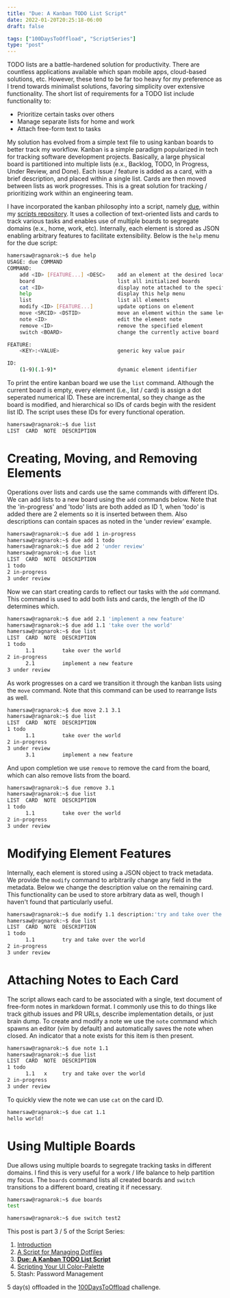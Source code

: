```yaml
---
title: "Due: A Kanban TODO List Script"
date: 2022-01-20T20:25:18-06:00
draft: false

tags: ["100DaysToOffload", "ScriptSeries"]
type: "post"
---
```


TODO lists are a battle-hardened solution for productivity. There are countless applications available which span mobile apps, cloud-based solutions, etc. However, these tend to be far too heavy for my preference as I trend towards minimalist solutions, favoring simplicity over extensive functionality. The short list of requirements for a TODO list include functionality to:
- Prioritize certain tasks over others
- Manage separate lists for home and work
- Attach free-form text to tasks

My solution has evolved from a simple text file to using kanban boards to better track my workflow. Kanban is a simple paradigm popularized in tech for tracking software development projects. Basically, a large physical board is partitioned into multiple lists (e.x., Backlog, TODO, In Progress, Under Review, and Done). Each issue / feature is added as a card, with a brief description, and placed within a single list. Cards are then moved between lists as work progresses. This is a great solution for tracking / prioritizing work within an engineering team.

I have incorporated the kanban philosophy into a script, namely [due](https://github.com/hamersaw/scripts/blob/master/due), within my [scripts repository](https://github.com/hamersaw/scripts). It uses a collection of text-oriented lists and cards to track various tasks and enables use of multiple boards to segregate domains (e.x., home, work, etc). Internally, each element is stored as JSON enabling arbitrary features to facilitate extensibility. Below is the `help` menu for the due script:

```bash
hamersaw@ragnarok:~$ due help
USAGE: due COMMAND
COMMAND:
    add <ID> [FEATURE...] <DESC>    add an element at the desired location
    board                           list all initialized boards
    cat <ID>                        display note attached to the specified element
    help                            display this help menu
    list                            list all elements
    modify <ID> [FEATURE...]        update options on element
    move <SRCID> <DSTID>            move an element within the same level
    note <ID>                       edit the element note
    remove <ID>                     remove the specified element
    switch <BOARD>                  change the currently active board

FEATURE:
    <KEY>:<VALUE>                   generic key value pair

ID:
    (1-9)(.1-9)*                    dynamic element identifier
```

To print the entire kanban board we use the `list` command. Although the current board is empty, every element (i.e., list / card) is assign a dot seperated numerical ID. These are incremental, so they change as the board is modified, and hierarchical so IDs of cards begin with the resident list ID. The script uses these IDs for every functional operation.

```bash
hamersaw@ragnarok:~$ due list
LIST  CARD  NOTE  DESCRIPTION
```

# Creating, Moving, and Removing Elements
Operations over lists and cards use the same commands with different IDs.
We can add lists to a new board using the `add` commands below. Note that the 'in-progress' and 'todo' lists are both added as ID 1, when 'todo' is added there are 2 elements so it is inserted between them. Also descriptions can contain spaces as noted in the 'under review' example.

```bash
hamersaw@ragnarok:~$ due add 1 in-progress
hamersaw@ragnarok:~$ due add 1 todo
hamersaw@ragnarok:~$ due add 2 'under review'
hamersaw@ragnarok:~$ due list
LIST  CARD  NOTE  DESCRIPTION
1 todo
2 in-progress
3 under review
```

Now we can start creating cards to reflect our tasks with the `add` command. This command is used to add both lists and cards, the length of the ID determines which.

```bash
hamersaw@ragnarok:~$ due add 2.1 'implement a new feature'
hamersaw@ragnarok:~$ due add 1.1 'take over the world'
hamersaw@ragnarok:~$ due list
LIST  CARD  NOTE  DESCRIPTION
1 todo
      1.1         take over the world
2 in-progress
      2.1         implement a new feature
3 under review
```

As work progresses on a card we transition it through the kanban lists using the `move` command. Note that this command can be used to rearrange lists as well.

```bash
hamersaw@ragnarok:~$ due move 2.1 3.1
hamersaw@ragnarok:~$ due list
LIST  CARD  NOTE  DESCRIPTION
1 todo
      1.1         take over the world
2 in-progress
3 under review
      3.1         implement a new feature
```

And upon completion we use `remove` to remove the card from the board, which can also remove lists from the board.

```bash
hamersaw@ragnarok:~$ due remove 3.1
hamersaw@ragnarok:~$ due list
LIST  CARD  NOTE  DESCRIPTION
1 todo
      1.1         take over the world
2 in-progress
3 under review
```

# Modifying Element Features
Internally, each element is stored using a JSON object to track metadata. We provide the `modify` command to arbitrarily change any field in the metadata. Below we change the description value on the remaining card. This functionality can be used to store arbitrary data as well, though I haven't found that particularly useful.

```bash
hamersaw@ragnarok:~$ due modify 1.1 description:'try and take over the world'
hamersaw@ragnarok:~$ due list
LIST  CARD  NOTE  DESCRIPTION
1 todo
      1.1         try and take over the world
2 in-progress
3 under review
```

# Attaching Notes to Each Card
The script allows each card to be associated with a single, text document of free-form notes in markdown format. I commonly use this to do things like track github issues and PR URLs, describe implementation details, or just brain dump. To create and modify a note we use the `note` command which spawns an editor (vim by default) and automatically saves the note when closed. An indicator that a note exists for this item is then present.

```bash
hamersaw@ragnarok:~$ due note 1.1
hamersaw@ragnarok:~$ due list
LIST  CARD  NOTE  DESCRIPTION
1 todo
      1.1   x     try and take over the world
2 in-progress
3 under review
```

To quickly view the note we can use `cat` on the card ID.

```bash
hamersaw@ragnarok:~$ due cat 1.1
hello world!
```

# Using Multiple Boards
Due allows using multiple boards to segregate tracking tasks in different domains. I find this is very useful for a work / life balance to help partition my focus. The `boards` command lists all created boards and `switch` transitions to a different board, creating it if necessary.

```bash
hamersaw@ragnarok:~$ due boards
test
```

```bash
hamersaw@ragnarok:~$ due switch test2
```

This post is part 3 / 5 of the Script Series:
1. [Introduction](/posts/2022.01.14-introducing-script-series)
2. [A Script for Managing Dotfiles](/posts/2022.01.18-a-script-for-managing-dotfiles)
3. [**Due: A Kanban TODO List Script**](/posts/2022.01.20-due-a-kanban-todo-list-script)
4. [Scripting Your UI Color-Palette](/posts/2022.03.03-scripting-your-ui-color-palette)
5. Stash: Password Management

5 day(s) offloaded in the [100DaysToOffload](https://100daystooffload.com/) challenge.
